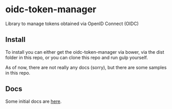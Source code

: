 # oidc-token-manager

Library to manage tokens obtained via OpenID Connect (OIDC)

## Install
To install you can either get the oidc-token-manager via bower, via the dist folder in this repo, or you can clone this repo and run gulp yourself.

As of now, there are not really any docs (sorry), but there are some samples in this repo.

## Docs
Some initial docs are [here](https://github.com/IdentityModel/oidc-token-manager/wiki).
